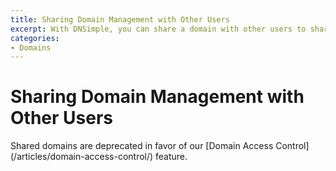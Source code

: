 ```yaml
---
title: Sharing Domain Management with Other Users
excerpt: With DNSimple, you can share a domain with other users to share management.
categories:
- Domains
---
```


# Sharing Domain Management with Other Users

<info>
Shared domains are deprecated in favor of our [Domain Access Control](/articles/domain-access-control/) feature.
</info>
